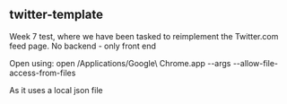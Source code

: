 twitter-template
---
Week 7 test, where we have been tasked to reimplement the Twitter.com feed page. No backend - only front end

Open using:  open /Applications/Google\ Chrome.app --args --allow-file-access-from-files

As it uses a local json file
